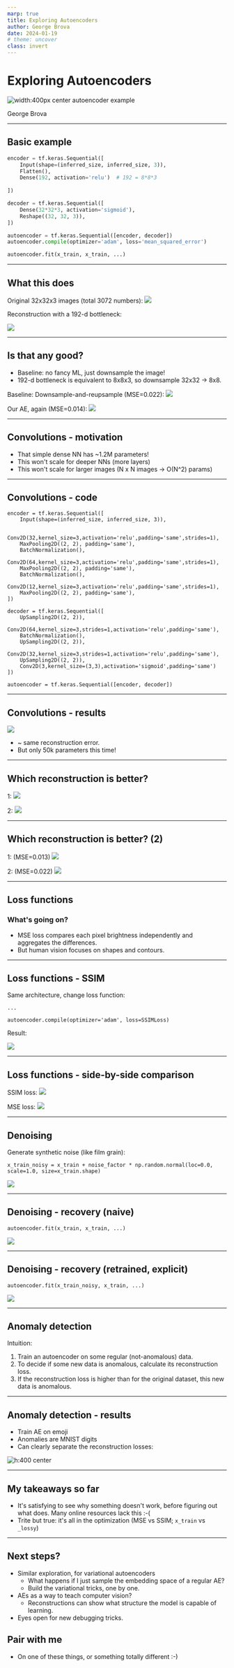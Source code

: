 ```yaml
---
marp: true
title: Exploring Autoencoders
author: George Brova
date: 2024-01-19
# theme: uncover
class: invert
---
```


# Exploring Autoencoders

<style>
img[alt~="center"] {
  display: block;
  margin: 0 auto;
}
</style>

![width:400px center autoencoder example](https://upload.wikimedia.org/wikipedia/commons/3/37/Autoencoder_schema.png)

George Brova

---

## Basic example

```python
encoder = tf.keras.Sequential([
    Input(shape=(inferred_size, inferred_size, 3)),
    Flatten(),
    Dense(192, activation='relu')  # 192 = 8*8*3
    
])

decoder = tf.keras.Sequential([
    Dense(32*32*3, activation='sigmoid'),
    Reshape((32, 32, 3)),
])

autoencoder = tf.keras.Sequential([encoder, decoder])
autoencoder.compile(optimizer='adam', loss='mean_squared_error')

autoencoder.fit(x_train, x_train, ...)

```

---

## What this does

Original 32x32x3 images (total 3072 numbers):
![](https://github.com/gbrova/fun-with-autoencoders/blob/feature/intro-blogpost/screenshots/32x32-emoji-originals.png?raw=true)

Reconstruction with a 192-d bottleneck:

![](https://github.com/gbrova/fun-with-autoencoders/blob/feature/intro-blogpost/screenshots/32x32-emoji-deep-reconstructions.png?raw=true)

---

## Is that any good?

- Baseline: no fancy ML, just downsample the image!
- 192-d bottleneck is equivalent to 8x8x3, so downsample 32x32 -> 8x8.

Baseline: Downsample-and-reupsample (MSE=0.022):
![](https://github.com/gbrova/fun-with-autoencoders/blob/feature/intro-blogpost/screenshots/32x32-emoji-downsample-baseline.png?raw=true)

Our AE, again (MSE=0.014):
![](https://github.com/gbrova/fun-with-autoencoders/blob/feature/intro-blogpost/screenshots/32x32-emoji-deep-reconstructions.png?raw=true)

---

## Convolutions - motivation

- That simple dense NN has ~1.2M parameters!
- This won't scale for deeper NNs (more layers)
- This won't scale for larger images (N x N images -> O(N^2) params)

---

## Convolutions - code

```python3
encoder = tf.keras.Sequential([
    Input(shape=(inferred_size, inferred_size, 3)),

    Conv2D(32,kernel_size=3,activation='relu',padding='same',strides=1),
    MaxPooling2D((2, 2), padding='same'),
    BatchNormalization(),
    Conv2D(64,kernel_size=3,activation='relu',padding='same',strides=1),
    MaxPooling2D((2, 2), padding='same'),
    BatchNormalization(),
    Conv2D(12,kernel_size=3,activation='relu',padding='same',strides=1), 
    MaxPooling2D((2, 2), padding='same'),
])

decoder = tf.keras.Sequential([
    UpSampling2D((2, 2)),
    Conv2D(64,kernel_size=3,strides=1,activation='relu',padding='same'),
    BatchNormalization(),
    UpSampling2D((2, 2)),
    Conv2D(32,kernel_size=3,strides=1,activation='relu',padding='same'),
    UpSampling2D((2, 2)),
    Conv2D(3,kernel_size=(3,3),activation='sigmoid',padding='same')
])

autoencoder = tf.keras.Sequential([encoder, decoder])
```

---

## Convolutions - results

![](https://github.com/gbrova/fun-with-autoencoders/blob/feature/intro-blogpost/screenshots/32x32-emoji-conv-reconstructions.png?raw=true)

- ~ same reconstruction error.
- But only 50k parameters this time!

---

## Which reconstruction is better?

1:
![](https://github.com/gbrova/fun-with-autoencoders/blob/feature/intro-blogpost/screenshots/32x32-emoji-conv-reconstructions.png?raw=true)

2:
![](https://github.com/gbrova/fun-with-autoencoders/blob/feature/intro-blogpost/screenshots/32x32-emoji-downsample-baseline.png?raw=true)

---

## Which reconstruction is better? (2)

1: (MSE=0.013)
![](https://github.com/gbrova/fun-with-autoencoders/blob/feature/intro-blogpost/screenshots/32x32-emoji-conv-reconstructions.png?raw=true)

2: (MSE=0.022)
![](https://github.com/gbrova/fun-with-autoencoders/blob/feature/intro-blogpost/screenshots/32x32-emoji-downsample-baseline.png?raw=true)

---

## Loss functions

### What's going on?

- MSE loss compares each pixel brightness independently and aggregates the differences.
- But human vision focuses on shapes and contours.

---

## Loss functions - SSIM

Same architecture, change loss function:

```python3
...

autoencoder.compile(optimizer='adam', loss=SSIMLoss)
```

Result:

![](https://github.com/gbrova/fun-with-autoencoders/blob/feature/intro-blogpost/screenshots/32x32-emoji-conv-ssim-reconstructions.png?raw=true)

---

## Loss functions - side-by-side comparison

SSIM loss:
![](https://github.com/gbrova/fun-with-autoencoders/blob/feature/intro-blogpost/screenshots/32x32-emoji-conv-ssim-reconstructions.png?raw=true)

MSE loss:
![](https://github.com/gbrova/fun-with-autoencoders/blob/feature/intro-blogpost/screenshots/32x32-emoji-conv-reconstructions.png?raw=true)

---

## Denoising

Generate synthetic noise (like film grain):

```python3
x_train_noisy = x_train + noise_factor * np.random.normal(loc=0.0, scale=1.0, size=x_train.shape)
```

![](https://github.com/gbrova/fun-with-autoencoders/blob/feature/intro-blogpost/screenshots/128x128-emoji-noisy.png?raw=true)

---

## Denoising - recovery (naive)

```python3
autoencoder.fit(x_train, x_train, ...)
```

![](https://github.com/gbrova/fun-with-autoencoders/blob/feature/intro-blogpost/screenshots/128x128-emoji-noisy-recovered.png?raw=true)

---

## Denoising - recovery (retrained, explicit)

```python3
autoencoder.fit(x_train_noisy, x_train, ...)
```

![](https://github.com/gbrova/fun-with-autoencoders/blob/feature/intro-blogpost/screenshots/128x128-emoji-noisy-recovered-v2.png?raw=true)

---

## Anomaly detection

Intuition:

1. Train an autoencoder on some regular (not-anomalous) data.
1. To decide if some new data is anomalous, calculate its reconstruction loss.
1. If the reconstruction loss is higher than for the original dataset, this new data is anomalous.

---

## Anomaly detection - results

- Train AE on emoji
- Anomalies are MNIST digits
- Can clearly separate the reconstruction losses:

![h:400 center ](https://github.com/gbrova/fun-with-autoencoders/blob/feature/intro-blogpost/screenshots/anomaly-recovery-distribution-emoji-mnist.png?raw=true)

---

## My takeaways so far

- It's satisfying to see why something doesn't work, before figuring out what does.  Many online resources lack this :-(
- Trite but true: it's all in the optimization (MSE vs SSIM; `x_train` vs `_lossy`)

---

## Next steps?

- Similar exploration, for variational autoencoders
  - What happens if I just sample the embedding space of a regular AE?
  - Build the variational tricks, one by one.
- AEs as a way to teach computer vision?
  - Reconstructions can show what structure the model is capable of learning.
- Eyes open for new debugging tricks.

## Pair with me

- On one of these things, or something totally different :-)
